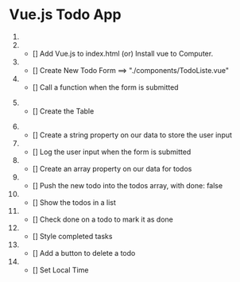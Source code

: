 # Vue.js Todo App

1.  <!-- Install everything from vuejs.org
    1. npm install vue@next
    2. npm init @vitejs/app <project-name>
    3. cd <project-name>
    4. npm install
    5. npm run dev  -->

2.  - [] Add Vue.js to index.html (or) Install vue to Computer.

    <!-- Form -->

3.  - [] Create New Todo Form ==> "./components/TodoListe.vue"

    <!-- Import TodoList -->

4.  - [] Call a function when the form is submitted

 <!-- Table&Text&Input -->

5.  - [] Create the Table

 <!-- Get&Set JavaScrtipt -->

6.  - [] Create a string property on our data to store the user input

     <!-- Add New To-Do  -->
     <!-- Functions Creation -->

7.  - [] Log the user input when the form is submitted

8.  - [] Create an array property on our data for todos

9.  - [] Push the new todo into the todos array, with done: false

10. - [] Show the todos in a list

11. - [] Check done on a todo to mark it as done

     <!-- Icon, color and hover  -->

12. - [] Style completed tasks

13. - [] Add a button to delete a todo

     <!-- Moment Pack  -->

14. - [] Set Local Time
